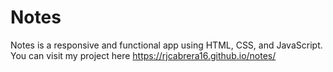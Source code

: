 # Notes
Notes is a responsive and functional app using HTML, CSS, and JavaScript. <br>
You can visit my project here https://rjcabrera16.github.io/notes/
